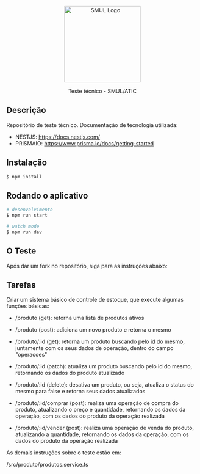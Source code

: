 <p align="center">
  <a href="https://www.prefeitura.sp.gov.br/cidade/secretarias/licenciamento/" target="blank"><img src="https://www.prefeitura.sp.gov.br/cidade/secretarias/upload/chamadas/URBANISMO_E_LICENCIAMENTO_HORIZONTAL_FUNDO_CLARO_1665756993.png" width="200" alt="SMUL Logo" /></a>
</p>

<p align="center">Teste técnico - SMUL/ATIC</p>

## Descrição

Repositório de teste técnico.
Documentação de tecnologia utilizada:

- NESTJS: https://docs.nestjs.com/
- PRISMAIO: https://www.prisma.io/docs/getting-started

## Instalação

```bash
$ npm install
```

## Rodando o aplicativo

```bash
# desenvolvimento
$ npm run start

# watch mode
$ npm run dev
```
## O Teste

Após dar um fork no repositório, siga para as instruções abaixo:

## Tarefas

Criar um sistema básico de controle de estoque, que execute algumas funções básicas:
  - /produto (get): 
    retorna uma lista de produtos ativos

  - /produto (post):
    adiciona um novo produto e retorna o mesmo

  - /produto/:id (get):
    retorna um produto buscando pelo id do mesmo, juntamente com os seus dados de operação, dentro do campo "operacoes"

  - /produto/:id (patch):
    atualiza um produto buscando pelo id do mesmo, retornando os dados do produto atualizado

  - /produto/:id (delete):
    desativa um produto, ou seja, atualiza o status do mesmo para false e retorna seus dados atualizados

  - /produto/:id/comprar (post):
    realiza uma operação de compra do produto, atualizando o preço e quantidade, retornando os dados da operação, com os dados do produto da operação realizada

  - /produto/:id/vender (post):
    realiza uma operação de venda do produto, atualizando a quantidade, retornando os dados da operação, com os dados do produto da operação realizada

As demais instruções sobre o teste estão em:

  /src/produto/produtos.service.ts
